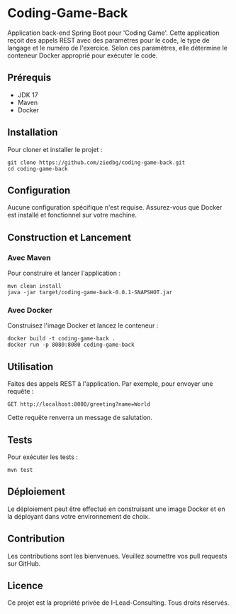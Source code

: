 # Coding-Game-Back

Application back-end Spring Boot pour 'Coding Game'. Cette application reçoit des appels REST avec des paramètres pour le code, le type de langage et le numéro de l'exercice. Selon ces paramètres, elle détermine le conteneur Docker approprié pour exécuter le code.

## Prérequis

- JDK 17
- Maven
- Docker

## Installation

Pour cloner et installer le projet :

```
git clone https://github.com/ziedbg/coding-game-back.git
cd coding-game-back
```

## Configuration

Aucune configuration spécifique n'est requise. Assurez-vous que Docker est installé et fonctionnel sur votre machine.

## Construction et Lancement
### Avec Maven
Pour construire et lancer l'application :
``` 
mvn clean install
java -jar target/coding-game-back-0.0.1-SNAPSHOT.jar
```
### Avec Docker
Construisez l'image Docker et lancez le conteneur :
``` 
docker build -t coding-game-back .
docker run -p 8080:8080 coding-game-back
```
## Utilisation
Faites des appels REST à l'application. Par exemple, pour envoyer une requête :
``` 
GET http://localhost:8080/greeting?name=World
```
Cette requête renverra un message de salutation.

## Tests
Pour exécuter les tests :
``` 
mvn test
```
## Déploiement
Le déploiement peut être effectué en construisant une image Docker et en la déployant dans votre environnement de choix.

## Contribution
Les contributions sont les bienvenues. Veuillez soumettre vos pull requests sur GitHub.

## Licence
Ce projet est la propriété privée de I-Lead-Consulting. Tous droits réservés.
